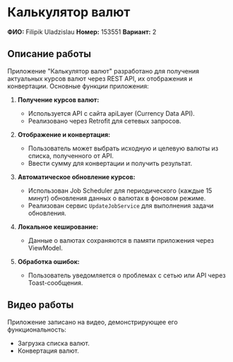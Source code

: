 # Калькулятор валют

**ФИО:** Filipik Uladzislau
**Номер:** 153551
**Вариант:** 2  

## Описание работы

Приложение "Калькулятор валют" разработано для получения актуальных курсов валют через REST API, их отображения и конвертации. Основные функции приложения:

1. **Получение курсов валют:**  
   - Используется API с сайта apiLayer (Currency Data API).  
   - Реализовано через Retrofit для сетевых запросов.  

2. **Отображение и конвертация:**  
   - Пользователь может выбрать исходную и целевую валюты из списка, полученного от API.  
   - Ввести сумму для конвертации и получить результат.  

3. **Автоматическое обновление курсов:**  
   - Использован Job Scheduler для периодического (каждые 15 минут) обновления данных о валютах в фоновом режиме.  
   - Реализован сервис `UpdateJobService` для выполнения задачи обновления.  

4. **Локальное кеширование:**  
   - Данные о валютах сохраняются в памяти приложения через ViewModel.  

5. **Обработка ошибок:**  
   - Пользователь уведомляется о проблемах с сетью или API через Toast-сообщения.  

## Видео работы

Приложение записано на видео, демонстрирующее его функциональность:  
- Загрузка списка валют.  
- Конвертация валют.  

